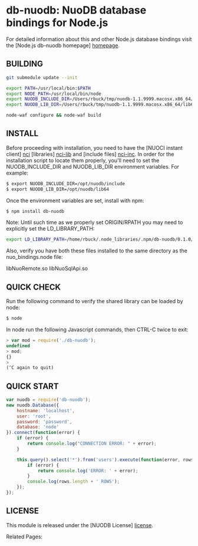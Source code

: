 # db-nuodb: NuoDB database bindings for Node.js #

For detailed information about this and other Node.js
database bindings visit the [Node.js db-nuodb homepage] [homepage].

## BUILDING ##

```bash
git submodule update --init

export PATH=/usr/local/bin:$PATH
export NODE_PATH=/usr/local/bin/node
export NUODB_INCLUDE_DIR=/Users/rbuck/tmp/nuodb-1.1.9999.macosx.x86_64/include
export NUODB_LIB_DIR=/Users/rbuck/tmp/nuodb-1.1.9999.macosx.x86_64/lib64

node-waf configure && node-waf build
```

## INSTALL ##

Before proceeding with installation, you need to have the 
[NUOCI instant client] [nci] [libraries] [nci-lib] and [include files] [nci-inc]. 
In order for the installation script to locate them properly, you'll 
need to set the NUODB_INCLUDE_DIR and NUODB_LIB_DIR environment variables. 
For example:

```bash
$ export NUODB_INCLUDE_DIR=/opt/nuodb/include
$ export NUODB_LIB_DIR=/opt/nuodb/lib64
```

Once the environment variables are set, install with npm:

```bash
$ npm install db-nuodb
```

Note: Until such time as we properly set ORIGIN/RPATH you may need to explicitly
set the LD_LIBRARY_PATH:

```bash
export LD_LIBRARY_PATH=/home/rbuck/.node_libraries/.npm/db-nuodb/0.1.0/package/build/default/
```

Also, verify you have both these files installed to the same directory as the
nuo_bindings.node file:


  libNuoRemote.so
  libNuoSqlApi.so

## QUICK CHECK ##

Run the following command to verify the shared library can be loaded by node:

```bash
$ node
````

In node run the following Javascript commands, then CTRL-C twice to exit:

```javascript
> var mod = require('./db-nuodb');
undefined
> mod;
{}
> 
(^C again to quit)
````

## QUICK START ##

```javascript
var nuodb = require('db-nuodb');
new nuodb.Database({
    hostname: 'localhost',
    user: 'root',
    password: 'password',
    database: 'node'
}).connect(function(error) {
    if (error) {
        return console.log("CONNECTION ERROR: " + error);
    }

    this.query().select('*').from('users').execute(function(error, rows) {
        if (error) {
            return console.log('ERROR: ' + error);
        }
        console.log(rows.length + ' ROWS');
    });
});
```

## LICENSE ##

This module is released under the [NUODB License] [license].

Related Pages:

[homepage]: http://nodejsdb.org/db-mysql
[license]: (nuodb-drivers/tree/master/LICENSE)
[nci]: http://www.oracle.com/technetwork/database/features/oci/index.html
[nci-lib]: http://www.oracle.com/technetwork/topics/linuxx86-64soft-092277.html
[nci-inc]: http://www.oracle.com/technetwork/topics/linuxx86-64soft-092277.html
